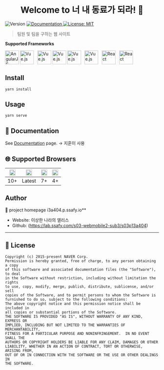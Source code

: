 <h1 align="center">Welcome to 너 내 동료가 되라! 👋</h1>
<p>
  <img alt="Version" src="https://img.shields.io/badge/version-1.0-blue.svg?cacheSeconds=2592000" />
  <a href="?    Project homepage (use empty value to skip)" target="_blank">
    <img alt="Documentation" src="https://img.shields.io/badge/documentation-yes-brightgreen.svg" />
  </a>
  <a href="#" target="_blank">
    <img alt="License: MIT" src="https://img.shields.io/badge/License-MIT-yellow.svg" />
  </a>
</p>

> 팀원 및 팀을 구하는 웹 사이트

<b>Supported Frameworks</b><br/>

<a href="https://github.com/naver/egjs-flicking/blob/master/packages/ngx-flicking/README.md"><img width="45" src="https://upload.wikimedia.org/wikipedia/commons/thumb/d/d5/CSS3_logo_and_wordmark.svg/330px-CSS3_logo_and_wordmark.svg.png" alt="AngularJS" /></a>
<a href="https://github.com/naver/egjs-flicking/blob/master/packages/vue-flicking/README.md"><img width="45" src="https://seeklogo.com/images/V/vuetify-logo-3BCF73C928-seeklogo.com.png" alt="Vue.js" /></a>&nbsp;&nbsp;
<a href="https://github.com/naver/egjs-flicking/blob/master/packages/vue-flicking/README.md"><img width="45" src="https://naver.github.io/egjs-flicking/images/vue.svg" alt="Vue.js" /></a>
<a href="https://github.com/naver/egjs-flicking/blob/master/packages/vue-flicking/README.md"><img width="45" src="https://4.bp.blogspot.com/-8vOCoZerLoo/Wr89_d1RBSI/AAAAAAAC_XE/J4utotMyys8rSqJ6-Gl-JGX_n3H-oybawCK4BGAYYCw/s1600/java-logo.jpg" alt="Vue.js" /></a>
<a href="https://github.com/naver/egjs-flicking/blob/master/packages/vue-flicking/README.md"><img width="45" src="https://blog.kakaocdn.net/dn/bL5ZFB/btqAcNTkJdx/kbJqdk56Js1gs4zL8jjhO0/img.png" alt="Vue.js" /></a>&nbsp;&nbsp;
<a href="https://github.com/naver/egjs-flicking/blob/master/packages/vue-flicking/README.md"><img width="45" src="https://upload.wikimedia.org/wikipedia/commons/thumb/9/99/Unofficial_JavaScript_logo_2.svg/1200px-Unofficial_JavaScript_logo_2.svg.png" alt="Vue.js" /></a>&nbsp;&nbsp;
<a href="https://github.com/naver/egjs-flicking/blob/master/packages/react-flicking/README.md"><img width="45" src="https://linked2ev.github.io/assets//img/icon/iconSpringboot.png" alt="React" /></a>&nbsp;&nbsp;
<a href="https://github.com/naver/egjs-flicking/blob/master/packages/react-flicking/README.md"><img width="45" src="https://mariadb.com/wp-content/uploads/2019/11/mariadb-logo-vert_blue-transparent.png" alt="React" /></a> 


## Install

```sh
yarn install
```

## Usage

```sh
yarn serve
```


## 📖 Documentation
See [Documentation](예시) page.
-> 지훈이 사용

## 🌐 Supported Browsers
|<img width="20" src="https://simpleicons.org/icons/internetexplorer.svg" alt="IE" />|<img width="20" src="https://simpleicons.org/icons/googlechrome.svg" alt="Chrome" />|<img width="20" src="https://simpleicons.org/icons/apple.svg" alt="iOS" />|<img width="20" src="https://simpleicons.org/icons/android.svg" alt="Android">|
|:---:|:---:|:---:|:---:|
|10+|Latest|7+|4+|

## Author

👤 project homepage i3a404.p.ssafy.io**

* Website: 이상한 나라의 앨리스
* Github: (https://lab.ssafy.com/s03-webmobile2-sub3/s03p13a404)


***
## 📜 License

```
Copyright (c) 2015-present NAVER Corp.
Permission is hereby granted, free of charge, to any person obtaining a copy
of this software and associated documentation files (the "Software"), to deal
in the Software without restriction, including without limitation the rights
to use, copy, modify, merge, publish, distribute, sublicense, and/or sell
copies of the Software, and to permit persons to whom the Software is
furnished to do so, subject to the following conditions:
The above copyright notice and this permission notice shall be included in
all copies or substantial portions of the Software.
THE SOFTWARE IS PROVIDED "AS IS", WITHOUT WARRANTY OF ANY KIND, EXPRESS OR
IMPLIED, INCLUDING BUT NOT LIMITED TO THE WARRANTIES OF MERCHANTABILITY,
FITNESS FOR A PARTICULAR PURPOSE AND NONINFRINGEMENT.  IN NO EVENT SHALL THE
AUTHORS OR COPYRIGHT HOLDERS BE LIABLE FOR ANY CLAIM, DAMAGES OR OTHER
LIABILITY, WHETHER IN AN ACTION OF CONTRACT, TORT OR OTHERWISE, ARISING FROM,
OUT OF OR IN CONNECTION WITH THE SOFTWARE OR THE USE OR OTHER DEALINGS IN
THE SOFTWARE.
```